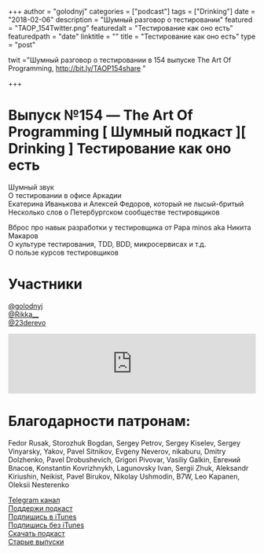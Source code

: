 +++
author = "golodnyj"
categories = ["podcast"]
tags = ["Drinking"]
date = "2018-02-06"
description = "Шумный разговор о тестировании"
featured = "TAOP_154Twitter.png"
featuredalt = "Тестирование как оно есть"
featuredpath = "date"
linktitle = ""
title = "Тестирование как оно есть"
type = "post"

twit ="Шумный разговор о тестировании в 154 выпуске The Art Of Programming, http://bit.ly/TAOP154share "

+++
# Выпуск №154 — The Art Of Programming [ Шумный подкаст ][ Drinking ] Тестирование как оно есть

Шумный звук  
О тестировании в офисе Аркадии  
Екатерина Иванькова и Алексей Федоров, который не лысый-бритый  
Несколько слов о Петербургском сообществе тестировщиков  
  
Вброс про навык разработки у тестировщика от Papa minos aka Никита Макаров  
О культуре тестирования, TDD, BDD, микросервисах и т.д.  
О пользе курсов тестировщиков  

# Участники
[@golodnyj](https://twitter.com/golodnyj/)  
[@Rikka__](https://twitter.com/Rikka__)   
[@23derevo](https://twitter.com/23derevo)  

<iframe title="Выпуск №154 — The Art Of Programming [ Шумный подкаст ][ Drinking ] Тестирование как оно есть" src="https://www.podbean.com/media/player/upwhd-87024e?from=usersite&skin=1&share=1&fonts=Helvetica&auto=0&download=1&version=1" height="122" width="100%" style="border: none;" scrolling="no" data-name="pb-iframe-player"></iframe>

# Благодарности патронам: 
Fedor Rusak, Storozhuk Bogdan, Sergey Petrov, Sergey Kiselev, Sergey Vinyarsky, Yakov, Pavel Sitnikov, Evgeny Neverov, nikaburu, Dmitry Dolzhenko, Pavel Drobushevich, Grigori Pivovar, Vasiliy Galkin, Евгений Власов, Konstantin Kovrizhnykh, Lagunovsky Ivan, Sergii Zhuk, Aleksandr Kiriushin, Neikist, Pavel Birukov, Nikolay Ushmodin, B7W, Leo Kapanen, Oleksii Nesterenko

[Telegram канал](http://bit.ly/taoplive)  
[Поддержи подкаст](http://bit.ly/TAOPpatron)  
[Подпишись в iTunes](http://bit.ly/TAOPiTunes)  
[Подпишись без iTunes](http://bit.ly/TAOPrss)   
[Скачать подкаст](http://bit.ly/TAOP154mp3)  
[Старые выпуски](http://bit.ly/oldtaop)